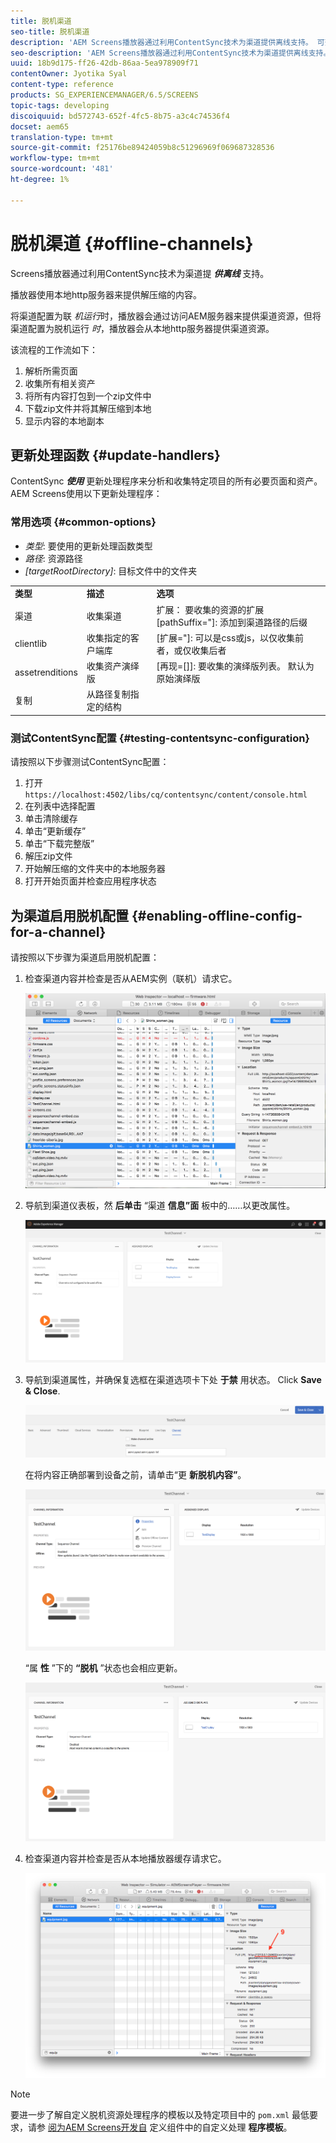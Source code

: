 ```yaml
---
title: 脱机渠道
seo-title: 脱机渠道
description: 'AEM Screens播放器通过利用ContentSync技术为渠道提供离线支持。 可查看本页以了解有关更新处理函数和为渠道启用脱机配置的更多信息。  '
seo-description: 'AEM Screens播放器通过利用ContentSync技术为渠道提供离线支持。 可查看本页以了解有关更新处理函数和为渠道启用脱机配置的更多信息。  '
uuid: 18b9d175-ff26-42db-86aa-5ea978909f71
contentOwner: Jyotika Syal
content-type: reference
products: SG_EXPERIENCEMANAGER/6.5/SCREENS
topic-tags: developing
discoiquuid: bd572743-652f-4fc5-8b75-a3c4c74536f4
docset: aem65
translation-type: tm+mt
source-git-commit: f25176be89424059b8c51296969f069687328536
workflow-type: tm+mt
source-wordcount: '481'
ht-degree: 1%

---
```



# 脱机渠道 {#offline-channels}

Screens播放器通过利用ContentSync技术为渠道提 ***供离线*** 支持。

播放器使用本地http服务器来提供解压缩的内容。

将渠道配置为联 *机运行*&#x200B;时，播放器会通过访问AEM服务器来提供渠道资源，但将渠道配置为脱机运行 *时*，播放器会从本地http服务器提供渠道资源。

该流程的工作流如下：

1. 解析所需页面
1. 收集所有相关资产
1. 将所有内容打包到一个zip文件中
1. 下载zip文件并将其解压缩到本地
1. 显示内容的本地副本

## 更新处理函数 {#update-handlers}

ContentSync ***使用*** 更新处理程序来分析和收集特定项目的所有必要页面和资产。 AEM Screens使用以下更新处理程序：

### 常用选项 {#common-options}

* *类型*: 要使用的更新处理函数类型
* *路径*: 资源路径
* *[targetRootDirectory]*: 目标文件中的文件夹

<table>
 <tbody>
  <tr>
   <td><strong>类型</strong></td> 
   <td><strong>描述</strong></td> 
   <td><strong>选项</strong></td> 
  </tr>
  <tr>
   <td>渠道</td> 
   <td>收集渠道</td> 
   <td>扩展： 要收集的资源的扩展<br /> [pathSuffix="]: 添加到渠道路径的后缀<br /> </td> 
  </tr>
  <tr>
   <td>clientlib</td> 
   <td>收集指定的客户端库</td> 
   <td>[扩展="]: 可以是css或js，以仅收集前者，或仅收集后者</td> 
  </tr>
  <tr>
   <td>assetrenditions</td> 
   <td>收集资产演绎版</td> 
   <td>[再现=[]]: 要收集的演绎版列表。 默认为原始演绎版</td> 
  </tr>
  <tr>
   <td>复制</td> 
   <td>从路径复制指定的结构</td> 
   <td> </td> 
  </tr>
 </tbody>
</table>

### 测试ContentSync配置 {#testing-contentsync-configuration}

请按照以下步骤测试ContentSync配置：

1. 打开 `https://localhost:4502/libs/cq/contentsync/content/console.html`
1. 在列表中选择配置
1. 单击清除缓存
1. 单击“更新缓存”
1. 单击“下载完整版”
1. 解压zip文件
1. 开始解压缩的文件夹中的本地服务器
1. 打开开始页面并检查应用程序状态

## 为渠道启用脱机配置 {#enabling-offline-config-for-a-channel}

请按照以下步骤为渠道启用脱机配置：

1. 检查渠道内容并检查是否从AEM实例（联机）请求它。

   ![chlimage_1-24](assets/chlimage_1-24.png)

1. 导航到渠道仪表板，然 **后单击** “渠道 **信息”面** 板中的……以更改属性。

   ![chlimage_1-25](assets/chlimage_1-25.png)

1. 导航到渠道属性，并确保复选框在渠道选项卡下处 **于禁** 用状态。 Click **Save &amp; Close**.

   ![screen_shot_2017-12-19at122422下午](assets/screen_shot_2017-12-19at122422pm.png)

   在将内容正确部署到设备之前，请单击“更 **新脱机内容”**。

   ![screen_shot_2017-12-19at122637pm](assets/screen_shot_2017-12-19at122637pm.png)

   “属 **性** ”下的 **“脱机** ”状态也会相应更新。

   ![screen_shot_2017-12-19at124735pm](assets/screen_shot_2017-12-19at124735pm.png)

1. 检查渠道内容并检查是否从本地播放器缓存请求它。

   ![chlimage_1-26](assets/chlimage_1-26.png)

>[!NOTE]
>
>要进一步了解自定义脱机资源处理程序的模板以及特定项目中的 `pom.xml` 最低要求，请参 [阅为AEM Screens开发自](/help/user-guide/developing-custom-component-tutorial-develop.md#custom-handlers) 定义组件中的自定义处理 **程序模板**。